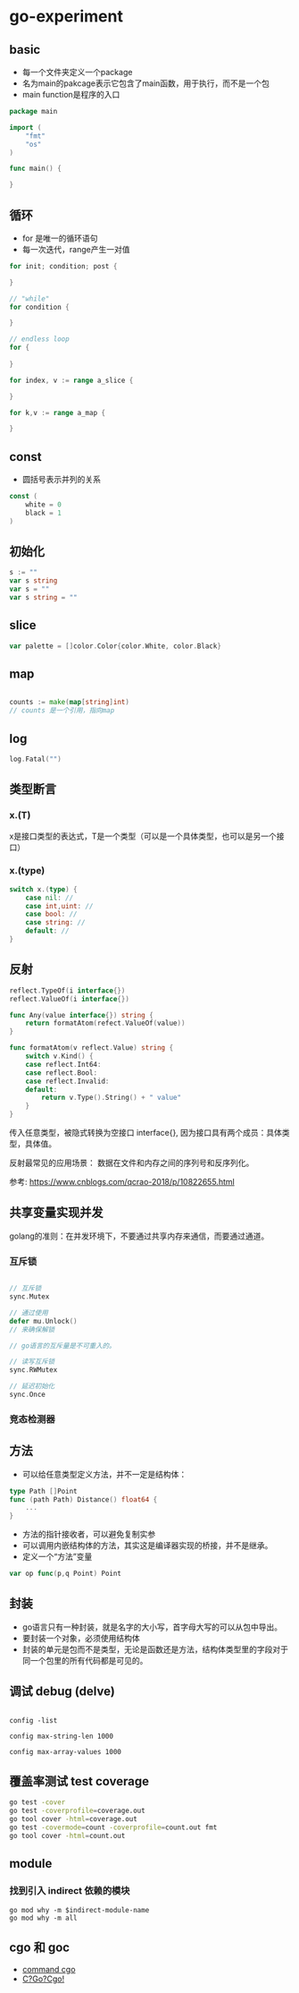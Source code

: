 # go-experiment

## basic 
- 每一个文件夹定义一个package
- 名为main的pakcage表示它包含了main函数，用于执行，而不是一个包
- main function是程序的入口
```go
package main

import (
    "fmt"
    "os"
)

func main() {

}
```

## 循环

- for 是唯一的循环语句
- 每一次迭代，range产生一对值

```go
for init; condition; post {

}

// "while"
for condition {

}

// endless loop
for {
    
}

for index, v := range a_slice {

}

for k,v := range a_map {

}
```

## const
- 圆括号表示并列的关系
```go
const (
    white = 0
    black = 1
)
```

## 初始化
```go
s := ""
var s string
var s = ""
var s string = ""
```
## slice
```go
var palette = []color.Color{color.White, color.Black}
```

## map
```go

counts := make(map[string]int)
// counts 是一个引用，指向map
```

## log
```go
log.Fatal("")
```

## 类型断言

### x.(T) 

x是接口类型的表达式，T是一个类型（可以是一个具体类型，也可以是另一个接口）

### x.(type)

```go
switch x.(type) {
    case nil: //
    case int,uint: //
    case bool: //
    case string: //
    default: //
}
```

## 反射

```go
reflect.TypeOf(i interface{})
reflect.ValueOf(i interface{})

func Any(value interface{}) string {
    return formatAtom(refect.ValueOf(value))
}

func formatAtom(v reflect.Value) string {
    switch v.Kind() {
    case reflect.Int64:
    case reflect.Bool:
    case reflect.Invalid:
    default:
        return v.Type().String() + " value"
    }
}

```

传入任意类型，被隐式转换为空接口 interface{}, 因为接口具有两个成员：具体类型，具体值。

反射最常见的应用场景：
数据在文件和内存之间的序列号和反序列化。

参考: https://www.cnblogs.com/qcrao-2018/p/10822655.html

## 共享变量实现并发

golang的准则：在并发环境下，不要通过共享内存来通信，而要通过通道。

### 互斥锁
```go

// 互斥锁
sync.Mutex

// 通过使用
defer mu.Unlock()
// 来确保解锁

// go语言的互斥量是不可重入的。

// 读写互斥锁
sync.RWMutex

// 延迟初始化
sync.Once

```
### 竞态检测器

## 方法

- 可以给任意类型定义方法，并不一定是结构体：
```go
type Path []Point
func (path Path) Distance() float64 {
    ...
}
```

- 方法的指针接收者，可以避免复制实参
- 可以调用内嵌结构体的方法，其实这是编译器实现的桥接，并不是继承。
- 定义一个“方法”变量
```go
var op func(p,q Point) Point
```

## 封装

- go语言只有一种封装，就是名字的大小写，首字母大写的可以从包中导出。
- 要封装一个对象，必须使用结构体
- 封装的单元是包而不是类型，无论是函数还是方法，结构体类型里的字段对于同一个包里的所有代码都是可见的。

## 调试 debug (delve)


```delve

config -list

config max-string-len 1000

config max-array-values 1000

```

## 覆盖率测试 test coverage

```bash
go test -cover
go test -coverprofile=coverage.out
go tool cover -html=coverage.out
go test -covermode=count -coverprofile=count.out fmt
go tool cover -html=count.out

```

## module

### 找到引入 indirect 依赖的模块

```shell
go mod why -m $indirect-module-name
go mod why -m all
```

## cgo 和 goc

- [command cgo](https://golang.org/cmd/cgo/)
- [C?Go?Cgo!](https://blog.golang.org/c-go-cgo)
